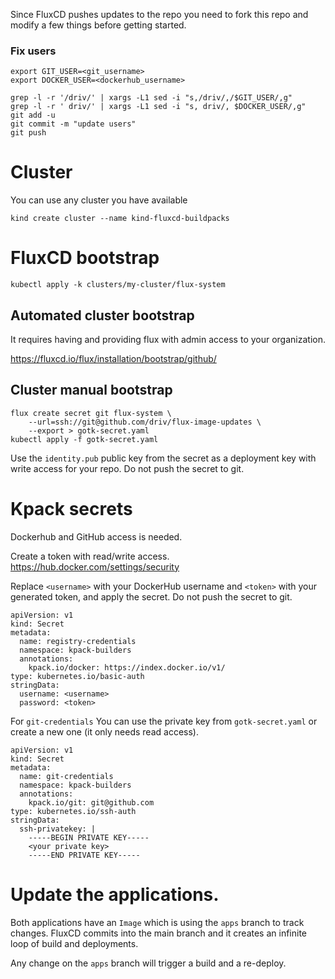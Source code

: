Since FluxCD pushes updates to the repo you need to fork this repo and modify a few things before getting started.

### Fix users
```
export GIT_USER=<git_username>
export DOCKER_USER=<dockerhub_username>

grep -l -r '/driv/' | xargs -L1 sed -i "s,/driv/,/$GIT_USER/,g"
grep -l -r ' driv/' | xargs -L1 sed -i "s, driv/, $DOCKER_USER/,g"
git add -u
git commit -m "update users"
git push
```

# Cluster
You can use any cluster you have available
```
kind create cluster --name kind-fluxcd-buildpacks
```

# FluxCD bootstrap
```
kubectl apply -k clusters/my-cluster/flux-system
```
## Automated cluster bootstrap
It requires having and providing flux with admin access to your organization.

https://fluxcd.io/flux/installation/bootstrap/github/

## Cluster manual bootstrap

```
flux create secret git flux-system \
    --url=ssh://git@github.com/driv/flux-image-updates \
    --export > gotk-secret.yaml
kubectl apply -f gotk-secret.yaml
```

Use the `identity.pub` public key from the secret as a deployment key with write access for your repo. Do not push the secret to git.

# Kpack secrets
Dockerhub and GitHub access is needed.

Create a token with read/write access. https://hub.docker.com/settings/security

Replace `<username>` with your DockerHub username and `<token>` with your generated token, and apply the secret. Do not push the secret to git.

```
apiVersion: v1
kind: Secret
metadata:
  name: registry-credentials
  namespace: kpack-builders
  annotations:
    kpack.io/docker: https://index.docker.io/v1/
type: kubernetes.io/basic-auth
stringData:
  username: <username>
  password: <token>
```

For `git-credentials` You can use the private key from `gotk-secret.yaml` or create a new one (it only needs read access).
```
apiVersion: v1
kind: Secret
metadata:
  name: git-credentials
  namespace: kpack-builders
  annotations:
    kpack.io/git: git@github.com
type: kubernetes.io/ssh-auth
stringData:
  ssh-privatekey: |
    -----BEGIN PRIVATE KEY-----
    <your private key>
    -----END PRIVATE KEY-----
```

# Update the applications.

Both applications have an `Image` which is using the `apps` branch to track changes. FluxCD commits into the main branch and it creates an infinite loop of build and deployments.

Any change on the `apps` branch will trigger a build and a re-deploy.
